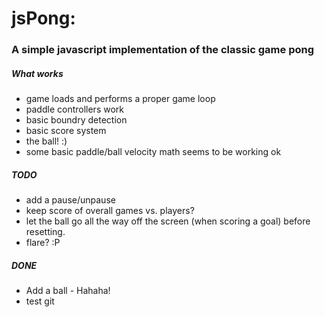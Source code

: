 # jsPong: 
### A simple javascript implementation of the classic game pong

##### What works
* game loads and performs a proper game loop
* paddle controllers work
* basic boundry detection
* basic score system
* the ball! :)
* some basic paddle/ball velocity math seems to be working ok

##### TODO
* add a pause/unpause
* keep score of overall games vs. players?
* let the ball go all the way off the screen (when scoring a goal) before resetting.
* flare? :P

##### DONE
* Add a ball - Hahaha!
* test git
